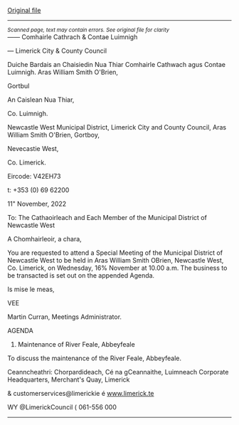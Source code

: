 [Original file](https://www.limerick.ie/sites/default/files/media/documents/2022-11/00%202022-11-16%20Agenda.pdf)

---
*<small>Scanned page, text may contain errors. See original file for clarity</small>*  
_——_ Comhairle Cathrach
& Contae Luimnigh

— Limerick City
& County Council

Duiche Bardais an Chaisiedin Nua Thiar
Comhairle Cathwach agus Contae Luimnigh.
Aras William Smith O'Brien,

Gortbul

An Caislean Nua Thiar,

Co. Luimnigh.

Newcastle West Municipal District,
Limerick City and County Council,
Aras William Smith O'Brien,
Gortboy,

Nevecastie West,

Co. Limerick.

Eircode: V42EH73

t: +353 (0) 69 62200

11" November, 2022

To: The Cathaoirleach and Each Member of the Municipal District of Newcastle West

A Chomhairleoir, a chara,

You are requested to attend a Special Meeting of the Municipal District of Newcastle West to
be held in Aras William Smith OBrien, Newcastle West, Co. Limerick, on Wednesday, 16%
November at 10.00 a.m. The business to be transacted is set out on the appended Agenda.

Is mise le meas,

VEE

Martin Curran,
Meetings Administrator.

AGENDA
1. Maintenance of River Feale, Abbeyfeale

To discuss the maintenance of the River Feale, Abbeyfeale.

Ceanncheathri: Chorpardideach, Cé na gCeannaithe, Luimneach
Corporate Headquarters, Merchant's Quay, Limerick

& customerservices@limerickie
é www.limerick.te

WY @LimerickCouncil
( 061-556 000


---
